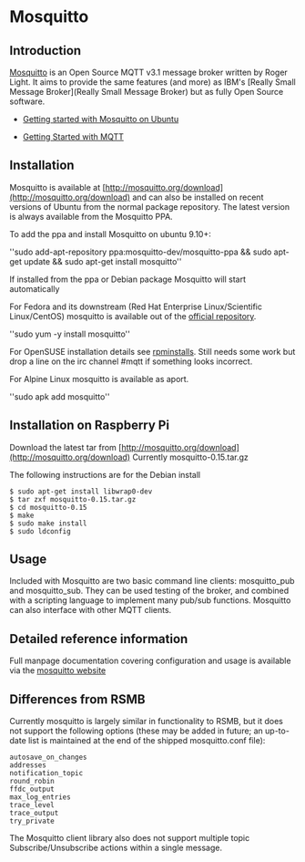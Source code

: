 #  Mosquitto 

## Introduction

[Mosquitto](http://mosquitto.org/) is an Open Source MQTT v3.1 message broker written by Roger Light. It aims to provide the same features (and more) as IBM's [Really Small Message Broker](Really Small Message Broker) but as fully Open Source software.


*  [Getting started with Mosquitto on Ubuntu](http://michaelconnors.net/article/462/hello-mqtt)

*  [Getting Started with MQTT](http://nathanborror.tumblr.com/post/31046947556/mqtt)  
## Installation

Mosquitto is available at [http://mosquitto.org/download](http://mosquitto.org/download) and can also be installed on recent versions of Ubuntu from the normal package repository. The latest version is always available from the Mosquitto PPA.

To add the ppa and install Mosquitto on ubuntu 9.10+:

''sudo add-apt-repository ppa:mosquitto-dev/mosquitto-ppa && sudo apt-get update && sudo apt-get install mosquitto''

If installed from the ppa or Debian package Mosquitto will start automatically

For Fedora and its downstream (Red Hat Enterprise Linux/Scientific Linux/CentOS) mosquitto is available out of the [official repository](https///admin.fedoraproject.org/pkgdb/acls/name/mosquitto).

''sudo yum -y install mosquitto''

For OpenSUSE installation details see [rpminstalls](rpminstalls). Still needs some work but drop a line on the irc channel #mqtt if something looks incorrect.

For Alpine Linux mosquitto is available as aport.

''sudo apk add mosquitto''
## Installation on Raspberry Pi

Download the latest tar from [http://mosquitto.org/download](http://mosquitto.org/download)
Currently mosquitto-0.15.tar.gz

The following instructions are for the Debian install

	
	$ sudo apt-get install libwrap0-dev
	$ tar zxf mosquitto-0.15.tar.gz
	$ cd mosquitto-0.15
	$ make
	$ sudo make install
	$ sudo ldconfig

## Usage

Included with Mosquitto are two basic command line clients: mosquitto_pub and mosquitto_sub. They can be used testing of the broker, and combined with a scripting language to implement many pub/sub functions. Mosquitto can also interface with other MQTT clients.

## Detailed reference information

Full manpage documentation covering configuration and usage is available via the [mosquitto website](http://mosquitto.org/documentation/)

## Differences from RSMB

Currently mosquitto is largely similar in functionality to RSMB, but it does not support the following options (these may be added in future; an up-to-date list is maintained at the end of the shipped mosquitto.conf file):

	
	autosave_on_changes
	addresses
	notification_topic
	round_robin
	ffdc_output
	max_log_entries
	trace_level
	trace_output
	try_private


The Mosquitto client library also does not support multiple topic Subscribe/Unsubscribe actions within a single message.
